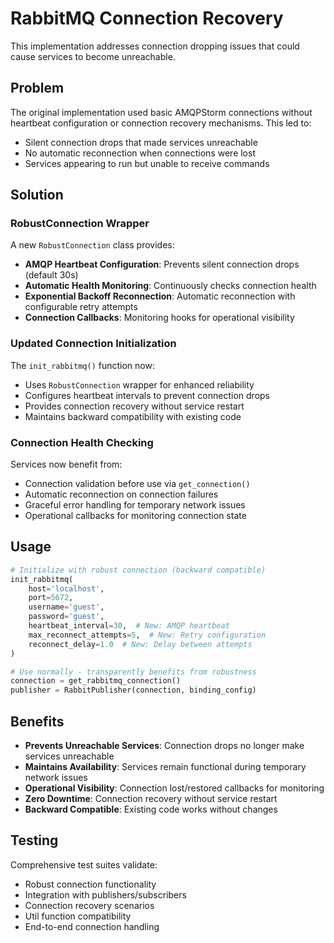 # RabbitMQ Connection Recovery

This implementation addresses connection dropping issues that could cause services to become unreachable.

## Problem

The original implementation used basic AMQPStorm connections without heartbeat configuration or connection recovery mechanisms. This led to:

- Silent connection drops that made services unreachable
- No automatic reconnection when connections were lost
- Services appearing to run but unable to receive commands

## Solution

### RobustConnection Wrapper

A new `RobustConnection` class provides:

- **AMQP Heartbeat Configuration**: Prevents silent connection drops (default 30s)
- **Automatic Health Monitoring**: Continuously checks connection health
- **Exponential Backoff Reconnection**: Automatic reconnection with configurable retry attempts
- **Connection Callbacks**: Monitoring hooks for operational visibility

### Updated Connection Initialization

The `init_rabbitmq()` function now:
- Uses `RobustConnection` wrapper for enhanced reliability
- Configures heartbeat intervals to prevent connection drops
- Provides connection recovery without service restart
- Maintains backward compatibility with existing code

### Connection Health Checking

Services now benefit from:
- Connection validation before use via `get_connection()`
- Automatic reconnection on connection failures
- Graceful error handling for temporary network issues
- Operational callbacks for monitoring connection state

## Usage

```python
# Initialize with robust connection (backward compatible)
init_rabbitmq(
    host='localhost',
    port=5672,
    username='guest',
    password='guest',
    heartbeat_interval=30,  # New: AMQP heartbeat
    max_reconnect_attempts=5,  # New: Retry configuration
    reconnect_delay=1.0  # New: Delay between attempts
)

# Use normally - transparently benefits from robustness
connection = get_rabbitmq_connection()
publisher = RabbitPublisher(connection, binding_config)
```

## Benefits

- **Prevents Unreachable Services**: Connection drops no longer make services unreachable
- **Maintains Availability**: Services remain functional during temporary network issues
- **Operational Visibility**: Connection lost/restored callbacks for monitoring
- **Zero Downtime**: Connection recovery without service restart
- **Backward Compatible**: Existing code works without changes

## Testing

Comprehensive test suites validate:
- Robust connection functionality
- Integration with publishers/subscribers  
- Connection recovery scenarios
- Util function compatibility
- End-to-end connection handling